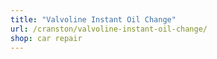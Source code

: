 ```yaml
---
title: "Valvoline Instant Oil Change"
url: /cranston/valvoline-instant-oil-change/
shop: car repair
---
```

